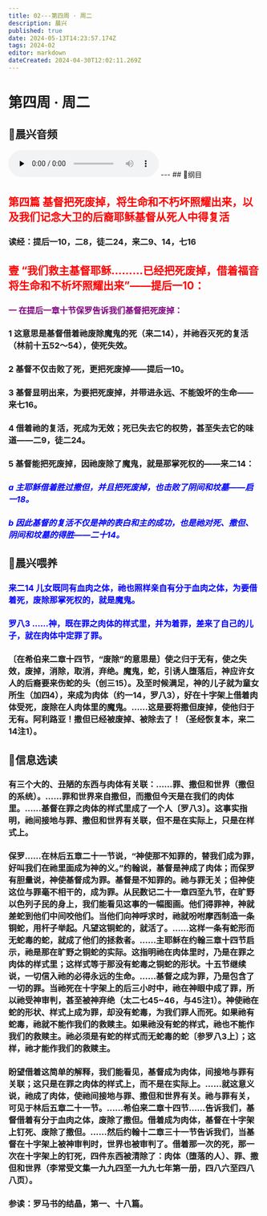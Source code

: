 ```yaml
---
title: 02---第四周 · 周二
description: 晨兴
published: true
date: 2024-05-13T14:23:57.174Z
tags: 2024-02
editor: markdown
dateCreated: 2024-04-30T12:02:11.269Z
---
```


# 第四周 · 周二
## 🎵晨兴音频
<audio id="audio" controls="" preload="none">
      <source id="mp3" src="/2024-02/week4/week4day2.mp3">
</audio>
---
## 📖纲目

## <font color=red>第四篇   基督把死废掉，将生命和不朽坏照耀出来，以及我们记念大卫的后裔耶稣基督从死人中得复活</font>

### 读经：提后一10，二8，徒二24，来二9、14，七16

## <font color=red>壹   “我们救主基督耶稣………已经把死废掉，借着福音将生命和不析坏照耀出来”——提后一10：</font>

### <font color=purple>一   在提后一章十节保罗告诉我们基督把死废掉：</font>

### 1   这意思是基督借着祂废除魔鬼的死（来二14），并祂吞灭死的复活（林前十五52～54），使死失效。

### 2   基督不仅击败了死，更把死废掉——提后一10。

### 3   基督显明出来，为要把死废掉，并带进永远、不能毁坏的生命——来七16。

### 4   借着祂的复活，死成为无效；死已失去它的权势，甚至失去它的味道——二9，徒二24。

### 5   基督能把死废掉，因祂废除了魔鬼，就是那掌死权的——来二14：

### <font color=blue>*a   主耶稣借着胜过撒但，并且把死废掉，也击败了阴间和坟墓——启一18。*</font>

### <font color=blue>*b   因此基督的复活不仅是神的表白和主的成功，也是祂对死、撒但、阴间和坟墓的得胜——二十14。*</font>

## 📖晨兴喂养

### <font color=blue>**来二14**    **儿女既同有血肉之体，祂也照样亲自有分于血肉之体，为要借着死，废除那掌死权的，就是魔鬼。**</font>

### <font color=blue>**罗八3**    **……神，既在罪之肉体的样式里，并为着罪，差来了自己的儿子，就在肉体中定罪了罪。**</font>

### 〔在希伯来二章十四节，“废除”的意思是〕使之归于无有，使之失效，废掉，消除，取消，弃绝。魔鬼，蛇，引诱人堕落后，神应许女人的后裔要来伤蛇的头（创三15）。及至时候满足，神的儿子就为童女所生（加四4），来成为肉体（约一14，罗八3），好在十字架上借着肉体受死，废除在人肉体里的魔鬼。……这是要将撒但废掉，使他归于无有。阿利路亚！撒但已经被废掉、被除去了！（圣经恢复本，来二14注1）。

## 📖信息选读

### 有三个大的、丑陋的东西与肉体有关联：……罪、撒但和世界（撒但的系统）。……罪和世界来自撒但，而撒但今天是在我们的肉体里。……基督在罪之肉体的样式里成了一个人〔罗八3〕。这事实指明，祂间接地与罪、撒但和世界有关联，但不是在实际上，只是在样式上。

### 保罗……在林后五章二十一节说，“神使那不知罪的，替我们成为罪，好叫我们在祂里面成为神的义。”约翰说，基督是神成了肉体；而保罗有胆量说，神使基督成为罪。基督是不知罪的。祂与罪无关；但神使这位与罪毫不相干的，成为罪。从民数记二十一章四至九节，在旷野以色列子民的身上，我们能看见这事的一幅图画。他们得罪神，神就差蛇到他们中间咬他们。当他们向神呼求时，祂就吩咐摩西制造一条铜蛇，用杆子举起。凡望这铜蛇的，就活了。……这样一条有蛇形而无蛇毒的蛇，就成了他们的拯救者。……主耶稣在约翰三章十四节启示，祂是那在旷野之铜蛇的实际。这指明祂在肉体里时，乃是在罪之肉体的样式里；这样式等于那没有蛇毒之铜蛇的形状。十五节继续说，一切信入祂的必得永远的生命。……基督之成为罪，乃是包含了一切的罪。当祂死在十字架上的后三小时中，祂在神眼中成了罪，所以祂受神审判，甚至被神弃绝（太二七45~46，与45注1）。神使祂在蛇的形状、样式上成为罪，却没有蛇毒，为我们罪人而死。如果祂有蛇毒，祂就不能作我们的救赎主。如果祂没有蛇的样式，祂也不能作我们的救赎主。祂必须是有蛇的样式而无蛇毒的蛇〔参罗八3上〕；这样，祂才能作我们的救赎主。

### 盼望借着这简单的解释，我们能看见，基督成为肉体，间接地与罪有关联；这只是在罪之肉体的样式上，而不是在实际上。……就这意义说，祂成了肉体，使祂间接地与罪、撒但和世界有关。祂与罪有关，可见于林后五章二十一节。……希伯来二章十四节……告诉我们，基督借着有分于血肉之体，废除了撒但。借着成为肉体，基督在十字架上钉死、废除了撒但。……然后约翰十二章三十一节告诉我们，当基督在十字架上被神审判时，世界也被审判了。借着那一次的死，那一次在十字架上的钉死，四件东西被清除了：肉体（堕落的人）、罪、撒但和世界（李常受文集一九九四至一九九七年第一册，四八六至四八八页）。

### 参读：罗马书的结晶，第一、十八篇。
<!-- Google tag (gtag.js) -->
<script async src="https://www.googletagmanager.com/gtag/js?id=G-1P8709Z16T"></script>
<script>
  window.dataLayer = window.dataLayer || [];
  function gtag(){dataLayer.push(arguments);}
  gtag('js', new Date());

  gtag('config', 'G-1P8709Z16T');
</script>